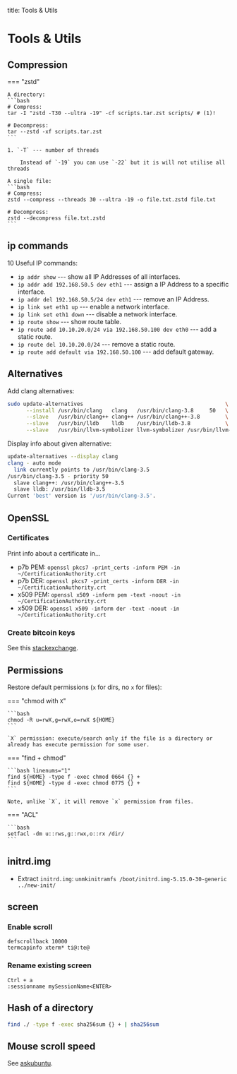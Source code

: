 title: Tools & Utils

# **Tools & Utils**


## **Compression**

=== "zstd"

    A directory:
    ```bash
    # Compress:
    tar -I "zstd -T30 --ultra -19" -cf scripts.tar.zst scripts/ # (1)!
    
    # Decompress:
    tar --zstd -xf scripts.tar.zst
    ```

    1. `-T` --- number of threads

        Instead of `-19` you can use `-22` but it is will not utilise all threads

    A single file:
    ```bash
    # Compress:
    zstd --compress --threads 30 --ultra -19 -o file.txt.zstd file.txt

    # Decompress:
    zstd --decompress file.txt.zstd
    ```



## **ip commands**

10 Useful IP commands:

* `ip addr show` --- show all IP Addresses of all interfaces.
* `ip addr add 192.168.50.5 dev eth1` --- assign a IP Address to a specific interface.
* `ip addr del 192.168.50.5/24 dev eth1` --- remove an IP Address.
* `ip link set eth1 up` --- enable a network interface.
* `ip link set eth1 down` --- disable a network interface.
* `ip route show` --- show route table.
* `ip route add 10.10.20.0/24 via 192.168.50.100 dev eth0` --- add a static route.
* `ip route del 10.10.20.0/24` --- remove a static route.
* `ip route add default via 192.168.50.100` --- add default gateway.




## **Alternatives**

Add clang alternatives:

```bash linenums="1"
sudo update-alternatives                                             \
      --install /usr/bin/clang   clang   /usr/bin/clang-3.8     50   \
      --slave   /usr/bin/clang++ clang++ /usr/bin/clang++-3.8        \
      --slave   /usr/bin/lldb    lldb    /usr/bin/lldb-3.8           \
      --slave   /usr/bin/llvm-symbolizer llvm-symbolizer /usr/bin/llvm-symbolizer-3.8
```

Display info about given alternative:

```bash linenums="1"
update-alternatives --display clang
clang - auto mode
  link currently points to /usr/bin/clang-3.5
/usr/bin/clang-3.5 - priority 50
  slave clang++: /usr/bin/clang++-3.5
  slave lldb: /usr/bin/lldb-3.5
Current 'best' version is '/usr/bin/clang-3.5'.
```



## **OpenSSL**

### Certificates

Print info about a certificate in...

* p7b PEM: `openssl pkcs7 -print_certs -inform PEM -in ~/CertificationAuthority.crt`
* p7b DER: `openssl pkcs7 -print_certs -inform DER -in ~/CertificationAuthority.crt`
* x509 PEM: `openssl x509 -inform pem -text -noout -in ~/CertificationAuthority.crt`
* x509 DER: `openssl x509 -inform der -text -noout -in ~/CertificationAuthority.crt`

### Create bitcoin keys

See this [stackexchange](https://bitcoin.stackexchange.com/questions/59644/how-do-these-openssl-commands-create-a-bitcoin-private-key-from-a-ecdsa-keypair).




## **Permissions**

Restore default permissions (`x` for dirs, no `x` for files):

=== "chmod with `X`"

    ```bash
    chmod -R u=rwX,g=rwX,o=rwX ${HOME}
    ```
    
    `X` permission: execute/search only if the file is a directory or already has execute permission for some user.

=== "find + chmod"

    ```bash linenums="1"
    find ${HOME} -type f -exec chmod 0664 {} +
    find ${HOME} -type d -exec chmod 0775 {} +
    ```
    
    Note, unlike `X`, it will remove `x` permission from files.
   
=== "ACL"

    ```bash
    setfacl -dm u::rws,g::rwx,o::rx /dir/
    ```



## **initrd.img**

* Extract `initrd.img`: `unmkinitramfs /boot/initrd.img-5.15.0-30-generic ../new-init/`





## **screen**

### Enable scroll

```linenums="1" title="~/.screenrc"
defscrollback 10000
termcapinfo xterm* ti@:te@
```

### Rename existing screen

```
Ctrl + a
:sessionname mySessionName<ENTER>
```



## **Hash of a directory**

```bash
find ./ -type f -exec sha256sum {} + | sha256sum
```


## **Mouse scroll speed**

See [askubuntu](https://askubuntu.com/questions/285689/increase-mouse-wheel-scroll-speed/621140#621140).
